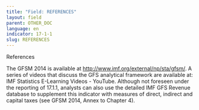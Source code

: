 ```yaml
---
title: "Field: REFERENCES"
layout: field
parent: OTHER_DOC
language: en
indicator: 17-1-1
slug: REFERENCES
---
```

References

The GFSM 2014 is available at http://www.imf.org/external/np/sta/gfsm/. A series of videos that discuss the GFS analytical framework are available at: IMF Statistics E-Learning Videos - YouTube. Although not foreseen under the reporting of 17.1.1, analysts can also use the detailed IMF GFS Revenue database to supplement this indicator with measures of direct, indirect and capital taxes (see GFSM 2014, Annex to Chapter 4).